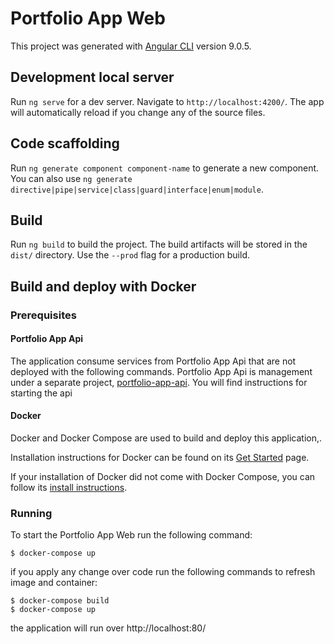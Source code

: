 # Portfolio App Web

This project was generated with [Angular CLI](https://github.com/angular/angular-cli) version 9.0.5.

## Development local server

Run `ng serve` for a dev server. Navigate to `http://localhost:4200/`. The app will automatically reload if you change any of the source files.

## Code scaffolding

Run `ng generate component component-name` to generate a new component. You can also use `ng generate directive|pipe|service|class|guard|interface|enum|module`.

## Build

Run `ng build` to build the project. The build artifacts will be stored in the `dist/` directory. Use the `--prod` flag for a production build.

## Build and deploy with Docker

### Prerequisites

#### Portfolio App Api

The application consume services from Portfolio App Api that are not deployed with the following commands. Portfolio App Api is management under a separate project,
[portfolio-app-api](https://github.com/williamlema/portfolio-app-api). You will find instructions for starting the api

#### Docker

Docker and Docker Compose are used to build and deploy this application,.

Installation instructions for Docker can be found on its [Get Started](https://docs.docker.com/get-started/) page.

If your installation of Docker did not come with Docker Compose, you can follow its
[install instructions](https://docs.docker.com/compose/install/).

### Running

To start the Portfolio App Web run the following command:

```
$ docker-compose up
```

if you apply any change over code run the following commands to refresh image and container:

```
$ docker-compose build
$ docker-compose up
```

the application will run over http://localhost:80/   
